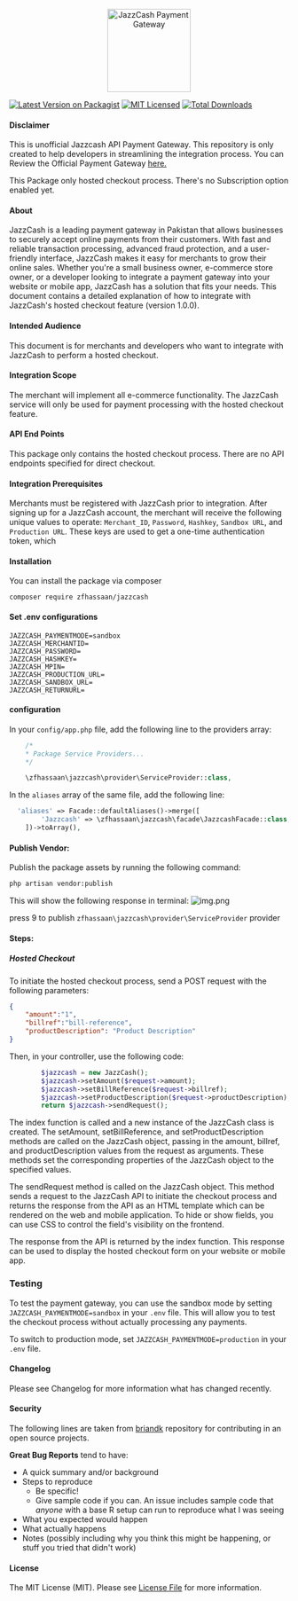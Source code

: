 <!--suppress ALL -->
<p align="center">
  <img src="logo_JazzCash.png" alt="JazzCash Payment Gateway" width="150"/><br/>
  <!-- <h3 align="center">Payfast</h3> -->
</p>

[![Latest Version on Packagist](https://img.shields.io/packagist/v/zfhassaan/jazzcash.svg?style=flat-square)](https://packagist.org/packages/zfhassaan/jazzcash)
[![MIT Licensed](https://img.shields.io/badge/license-MIT-brightgreen.svg?style=flat-square)](LICENSE.md)
[![Total Downloads](https://img.shields.io/packagist/dt/zfhassaan/jazzcash.svg?style=flat-square)](https://packagist.org/packages/zfhassaan/jazzcash)



<h4> Disclaimer </h4>
This is unofficial Jazzcash API Payment Gateway. This repository  is only created to help developers in streamlining the integration process. You can Review the Official Payment Gateway <a href="https://sandbox.jazzcash.com.pk/Sandbox/" >here.</a> 

This Package only hosted checkout process. There's no Subscription option enabled yet.


#### About
JazzCash is a leading payment gateway in Pakistan that allows businesses to securely accept online payments from their customers. With fast and reliable transaction processing, advanced fraud protection, and a user-friendly interface, JazzCash makes it easy for merchants to grow their online sales. Whether you're a small business owner, e-commerce store owner, or a developer looking to integrate a payment gateway into your website or mobile app, JazzCash has a solution that fits your needs.
This document contains a detailed explanation of how to integrate with JazzCash's hosted checkout feature (version 1.0.0).

#### Intended Audience
This document is for merchants and developers who want to integrate with JazzCash to perform a hosted checkout.

#### Integration Scope
The merchant will implement all e-commerce functionality. The JazzCash service will only be used for payment processing with the hosted checkout feature.

#### API End Points
This package only contains the hosted checkout process. There are no API endpoints specified for direct checkout.

#### Integration Prerequisites
Merchants must be registered with JazzCash prior to integration. After signing up for a JazzCash account, the merchant will receive the following unique values to operate: `Merchant_ID`, `Password`, `Hashkey`, `Sandbox URL`, and `Production URL`. These keys are used to get a one-time authentication token, which

#### Installation
You can install the package via composer

````
composer require zfhassaan/jazzcash
````

#### Set .env configurations

```
JAZZCASH_PAYMENTMODE=sandbox
JAZZCASH_MERCHANTID=
JAZZCASH_PASSWORD=
JAZZCASH_HASHKEY=
JAZZCASH_MPIN=
JAZZCASH_PRODUCTION_URL=
JAZZCASH_SANDBOX_URL=
JAZZCASH_RETURNURL=
```

#### configuration
In your `config/app.php` file, add the following line to the providers array:

```php 
    /*
    * Package Service Providers...
    */

    \zfhassaan\jazzcash\provider\ServiceProvider::class,
```


In the `aliases` array of the same file, add the following line:

```php 
  'aliases' => Facade::defaultAliases()->merge([
        'Jazzcash' => \zfhassaan\jazzcash\facade\JazzcashFacade::class,
    ])->toArray(),
```
#### Publish Vendor:
Publish the package assets by running the following command:

```bash
php artisan vendor:publish 
```
This will show the following response in terminal:
![img.png](img.png)

press 9 to publish ```zfhassaan\jazzcash\provider\ServiceProvider``` provider

#### Steps:
##### Hosted Checkout
To initiate the hosted checkout process, send a POST request with the following parameters:

```json
{
    "amount":"1",
    "billref":"bill-reference",
    "productDescription": "Product Description"
}
```

Then, in your controller, use the following code:

```php
        $jazzcash = new JazzCash();
        $jazzcash->setAmount($request->amount);
        $jazzcash->setBillReference($request->billref);
        $jazzcash->setProductDescription($request->productDescription);
        return $jazzcash->sendRequest();
```
The index function is called and a new instance of the JazzCash class is created. The setAmount, setBillReference, and setProductDescription methods are called on the JazzCash object, passing in the amount, billref, and productDescription values from the request as arguments. These methods set the corresponding properties of the JazzCash object to the specified values.

The sendRequest method is called on the JazzCash object. This method sends a request to the JazzCash API to initiate the checkout process and returns the response from the API as an HTML template which can be rendered on the web and mobile application. To hide or show fields, you can use CSS to control the field's visibility on the frontend.

The response from the API is returned by the index function. This response can be used to display the hosted checkout form on your website or mobile app.

### Testing
To test the payment gateway, you can use the sandbox mode by setting `JAZZCASH_PAYMENTMODE=sandbox` in your `.env` file. This will allow you to test the checkout process without actually processing any payments.

To switch to production mode, set `JAZZCASH_PAYMENTMODE=production` in your `.env` file.

#### Changelog
Please see Changelog for more information what has changed recently.

#### Security
The following lines are taken from [briandk](https://gist.github.com/briandk/3d2e8b3ec8daf5a27a62) repository for contributing in an open source projects.

**Great Bug Reports** tend to have:

- A quick summary and/or background
- Steps to reproduce
    - Be specific!
    - Give sample code if you can. An issue includes sample code that *anyone* with a base R setup can run to reproduce what I was seeing
- What you expected would happen
- What actually happens
- Notes (possibly including why you think this might be happening, or stuff you tried that didn't work)


#### License
The MIT License (MIT). Please see [License File](LICENSE.md) for more information.
